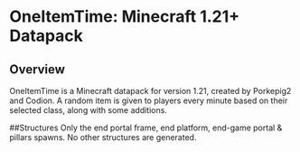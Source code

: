 # OneItemTime: Minecraft 1.21+ Datapack

## Overview
OneItemTime is a Minecraft datapack for version 1.21, created by Porkepig2 and Codion. A random item is given to players every minute based on their selected class, along with some additions.

##Structures
Only the end portal frame, end platform, end-game portal & pillars spawns. No other structures are generated.
